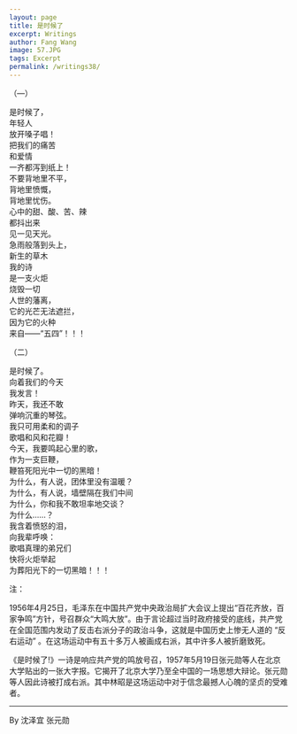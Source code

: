 ```yaml
---
layout: page
title: 是时候了
excerpt: Writings
author: Fang Wang
image: 57.JPG
tags: Excerpt
permalink: /writings38/
---
```


（—）

是时候了，  
年轻人  
放开嗓子唱！  
把我们的痛苦  
和爱情  
一齐都泻到纸上！  
不要背地里不平，  
背地里愤慨，  
背地里忧伤。  
心中的甜、酸、苦、辣  
都抖出来  
见一见天光。  
急雨般落到头上，  
新生的草木  
我的诗  
是一支火炬  
烧毁一切  
人世的藩离，  
它的光芒无法遮拦，  
因为它的火种  
来自——“五四”！！！  

（二）

是时候了。  
向着我们的今天  
我发言！  
昨天，我还不敢  
弹响沉重的琴弦。  
我只可用柔和的调子  
歌唱和风和花瓣！  
今天，我要鸣起心里的歌，  
作为一支巨鞭，  
鞭笞死阳光中一切的黑暗！  
为什么，有人说，团体里没有温暖？  
为什么，有人说，墙壁隔在我们中间  
为什么，你和我不敢坦率地交谈？  
为什么……？  
我含着愤怒的泪，  
向我辈呼唤：  
歌唱真理的弟兄们  
快将火炬举起  
为葬阳光下的一切黑暗！！！  

注：

​    1956年4月25日，毛泽东在中国共产党中央政治局扩大会议上提出“百花齐放，百家争鸣”方针，号召群众“大鸣大放”。由于言论超过当时政府接受的底线，共产党在全国范围内发动了反击右派分子的政治斗争，这就是中国历史上惨无人道的 “反右运动” 。在这场运动中有五十多万人被画成右派，其中许多人被折磨致死。

​    《是时候了!》一诗是响应共产党的鸣放号召，1957年5月19日张元勋等人在北京大学贴出的一张大字报。它揭开了北京大学乃至全中国的一场思想大辩论。张元勋等人因此诗被打成右派。其中林昭是这场运动中对于信念最撼人心魄的坚贞的受难者。

****

By 沈泽宜  张元勋
